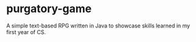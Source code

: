 # purgatory-game
 A simple text-based RPG written in Java to showcase skills learned in my first year of CS.
